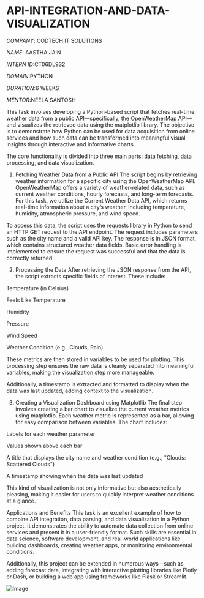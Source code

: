 # API-INTEGRATION-AND-DATA-VISUALIZATION

*COMPANY*: CODTECH IT SOLUTIONS

*NAME*: AASTHA JAIN

*INTERN ID*:CT06DL932

*DOMAIN*:PYTHON

*DURATION*:6 WEEKS

*MENTOR*:NEELA SANTOSH

This task involves developing a Python-based script that fetches real-time weather data from a public API—specifically, the OpenWeatherMap API—and visualizes the retrieved data using the matplotlib library. The objective is to demonstrate how Python can be used for data acquisition from online services and how such data can be transformed into meaningful visual insights through interactive and informative charts.

The core functionality is divided into three main parts: data fetching, data processing, and data visualization.

1. Fetching Weather Data from a Public API
The script begins by retrieving weather information for a specific city using the OpenWeatherMap API. OpenWeatherMap offers a variety of weather-related data, such as current weather conditions, hourly forecasts, and long-term forecasts. For this task, we utilize the Current Weather Data API, which returns real-time information about a city’s weather, including temperature, humidity, atmospheric pressure, and wind speed.

To access this data, the script uses the requests library in Python to send an HTTP GET request to the API endpoint. The request includes parameters such as the city name and a valid API key. The response is in JSON format, which contains structured weather data fields. Basic error handling is implemented to ensure the request was successful and that the data is correctly returned.

2. Processing the Data
After retrieving the JSON response from the API, the script extracts specific fields of interest. These include:

Temperature (in Celsius)

Feels Like Temperature

Humidity

Pressure

Wind Speed

Weather Condition (e.g., Clouds, Rain)

These metrics are then stored in variables to be used for plotting. This processing step ensures the raw data is cleanly separated into meaningful variables, making the visualization step more manageable.

Additionally, a timestamp is extracted and formatted to display when the data was last updated, adding context to the visualization.

3. Creating a Visualization Dashboard using Matplotlib
The final step involves creating a bar chart to visualize the current weather metrics using matplotlib. Each weather metric is represented as a bar, allowing for easy comparison between variables. The chart includes:

Labels for each weather parameter

Values shown above each bar

A title that displays the city name and weather condition (e.g., "Clouds: Scattered Clouds")

A timestamp showing when the data was last updated

This kind of visualization is not only informative but also aesthetically pleasing, making it easier for users to quickly interpret weather conditions at a glance.

Applications and Benefits
This task is an excellent example of how to combine API integration, data parsing, and data visualization in a Python project. It demonstrates the ability to automate data collection from online services and present it in a user-friendly format. Such skills are essential in data science, software development, and real-world applications like building dashboards, creating weather apps, or monitoring environmental conditions.

Additionally, this project can be extended in numerous ways—such as adding forecast data, integrating with interactive plotting libraries like Plotly or Dash, or building a web app using frameworks like Flask or Streamlit.

![Image](https://github.com/user-attachments/assets/62d1fd38-c133-431b-9f13-e5ff43b730aa)
